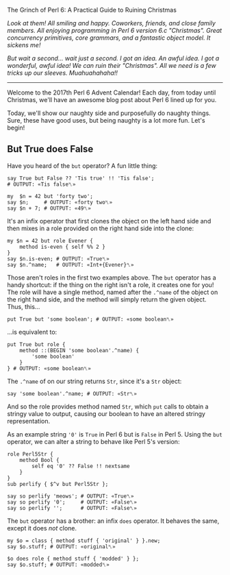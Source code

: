 The Grinch of Perl 6: A Practical Guide to Ruining Christmas

*Look at them! All smiling and happy. Coworkers, friends, and close family members. All enjoying programming in Perl 6 version 6.c "Christmas". Great concurrency primitives, core grammars, and a fantastic object model. It sickens me!*

*But wait a second... wait just a second. I got an idea. An awful idea. I got a wonderful, *awful* idea! We can ruin their "Christmas". All we need is a few tricks up our sleeves. Muahuahahaha!!*

-------

Welcome to the 2017th Perl 6 Advent Calendar! Each day, from today until Christmas, we'll have an awesome blog post about Perl 6 lined up for you.

Today, we'll show our naughty side and purposefully do naughty things. Sure, these have good uses, but being naughty is a lot more fun. Let's begin!

## But True does False

Have you heard of the `but` operator? A fun little thing:

    say True but False ?? 'Tis true' !! 'Tis false';
    # OUTPUT: «Tis false␤»

    my  $n = 42 but 'forty two';
    say $n;     # OUTPUT: «forty two␤»
    say $n + 7; # OUTPUT: «49␤»

It's an infix operator that first clones the object on the left hand side
and then mixes in a role provided on the right hand side into the clone:

    my $n = 42 but role Evener {
        method is-even { self %% 2 }
    }
    say $n.is-even; # OUTPUT: «True␤»
    say $n.^name;   # OUTPUT: «Int+{Evener}␤»

Those aren't roles in the first two examples above. The `but` operator has a handy shortcut: if the thing on the right isn't a role, it creates one for you! The role will have a single method, named after the `.^name` of the object on the right hand side, and the method will simply return the given object. Thus, this…

    put True but 'some boolean'; # OUTPUT: «some boolean␤»

…is equivalent to:

    put True but role {
        method ::(BEGIN 'some boolean'.^name) {
            'some boolean'
        }
    } # OUTPUT: «some boolean␤»

The `.^name` of on our string returns `Str`, since it's a `Str` object:

    say 'some boolean'.^name; # OUTPUT: «Str␤»

And so the role provides method named `Str`, which `put` calls to obtain
a stringy value to output, causing our boolean to have an altered stringy representation.

As an example string `'0'` is `True` in Perl 6 but is `False` in Perl 5. Using the `but` operator, we can alter a string to behave like Perl 5's version:

    role Perl5Str {
        method Bool {
            self eq '0' ?? False !! nextsame
        }
    }
    sub perlify { $^v but Perl5Str };

    say so perlify 'meows'; # OUTPUT: «True␤»
    say so perlify '0';     # OUTPUT: «False␤»
    say so perlify '';      # OUTPUT: «False␤»

The `but` operator has a brother: an infix `does` operator. It behaves the same, except it does *not* clone.

    my $o = class { method stuff { 'original' } }.new;
    say $o.stuff; # OUTPUT: «original␤»

    $o does role { method stuff { 'modded' } };
    say $o.stuff; # OUTPUT: «modded␤»

